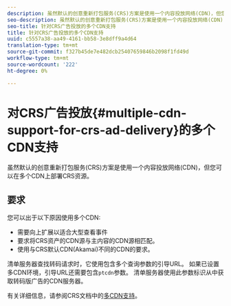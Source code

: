 ```yaml
---
description: 虽然默认的创意重新打包服务(CRS)方案是使用一个内容投放网络(CDN)，但您可以在多个CDN上部署CRS资源。
seo-description: 虽然默认的创意重新打包服务(CRS)方案是使用一个内容投放网络(CDN)，但您可以在多个CDN上部署CRS资源。
seo-title: 针对CRS广告投放的多个CDN支持
title: 针对CRS广告投放的多个CDN支持
uuid: c5557a38-aa49-4161-bb58-3e8dff9a4d64
translation-type: tm+mt
source-git-commit: f327b45de7e482dcb25407659846b2098f1fd49d
workflow-type: tm+mt
source-wordcount: '222'
ht-degree: 0%

---
```



# 对CRS广告投放{#multiple-cdn-support-for-crs-ad-delivery}的多个CDN支持

虽然默认的创意重新打包服务(CRS)方案是使用一个内容投放网络(CDN)，但您可以在多个CDN上部署CRS资源。

## 要求

您可以出于以下原因使用多个CDN:

* 需要向上扩展以适合大型查看事件
* 要求将CRS资产的CDN源与主内容的CDN源相匹配。
* 使用与CRS默认CDN(Akamai)不同的CDN的要求。

清单服务器查找转码请求时，它使用包含多个查询参数的引导URL。 如果已设置多CDN环境，引导URL还需要包含`ptcdn`参数。 清单服务器使用此参数标识从中获取转码版广告的CDN服务器。

有关详细信息，请参阅CRS文档中的[多CDN支持](../../creative-repackaging-service/multi-cdn-supportt.md)。
